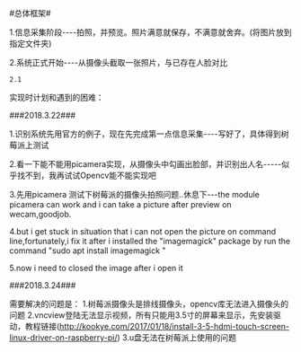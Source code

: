 #总体框架#

1.信息采集阶段----拍照，并预览。照片满意就保存，不满意就舍弃。(将图片放到指定文件夹)

2.系统正式开始----从摄像头截取一张照片，与已存在人脸对比

	2.1 



实现时计划和遇到的困难：

###2018.3.22###

1.识别系统先用官方的例子，现在先完成第一点信息采集----写好了，具体得到树莓派上测试

2.看一下能不能用picamera实现，从摄像头中勾画出脸部，并识别出人名-----似乎找不到，我再试试Opencv能不能实现吧

3.先用picamera 测试下树莓派的摄像头拍照问题..休息下---the module picamera can work and i can take a picture after preview on wecam,goodjob.

4.but i get stuck in situation that i can not open the picture on command line,fortunately,i fix it after i installed the "imagemagick" package by run the command "sudo apt install imagemagick "

5.now i need to closed the image after i open it

###2018.3.24###

需要解决的问题是：
1.树莓派摄像头是排线摄像头，opencv库无法进入摄像头的问题
2.vncview登陆无法显示视频，所有只能用3.5寸的屏幕来显示，先安装驱动，教程链接(http://kookye.com/2017/01/18/install-3-5-hdmi-touch-screen-linux-driver-on-raspberry-pi/)
3.u盘无法在树莓派上使用的问题





